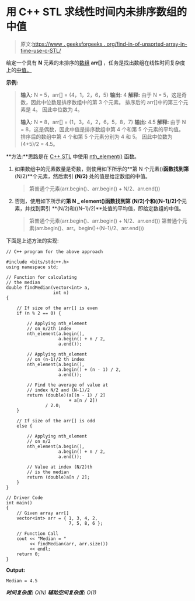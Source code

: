 # 用 C++ STL 求线性时间内未排序数组的中值

> 原文:[https://www . geeksforgeeks . org/find-in-of-unsorted-array-in-time-use-c-STL/](https://www.geeksforgeeks.org/finding-median-of-unsorted-array-in-linear-time-using-c-stl/)

给定一个具有 **N** 元素的未排序的[数组](https://www.geeksforgeeks.org/introduction-to-arrays/) **arr[]** ，任务是找出数组在线性时间复杂度上的[中值。](https://www.geeksforgeeks.org/median/)

**示例:**

> **输入:** N = 5，arr[] = {4，1，2，6，5}
> **输出:** 4
> **解释:**
> 由于 N = 5，这是奇数，因此中位数是排序数组中的第 3 个元素。
> 排序后的 arr[]中的第三个元素是 4。
> 因此中位数为 4。
> 
> **输入:** N = 8，arr[] = {1，3，4，2，6，5，8，7}
> **输出:** 4.5
> **解释:**
> 由于 N = 8，这是偶数，因此中值是排序数组中第 4 个和第 5 个元素的平均值。
> 排序后的数组中第 4 个和第 5 个元素分别为 4 和 5。
> 因此中位数为(4+5)/2 = 4.5。

**方法:**思路是在 [C++ STL](https://www.geeksforgeeks.org/the-c-standard-template-library-stl/) 中使用 [nth_element()](https://www.geeksforgeeks.org/stdnth_element-in-cpp/) 函数。

1.  如果数组中的元素数量是奇数，则使用如下所示的**第 N 个元素()**函数找到第**(N/2)**个元素，然后索引 **(N/2)** 处的值是给定数组的中值。

    > 第普通个元素(arr.begin()、arr.begin() + N/2、arr.end())

2.  否则，使用如下所示的**第 N _ element()**函数找到第 **(N/2)个**和**((N–1)/2)个**元素，并找到索引 **(N/2)和((N–1)/2)**处值的平均值，即给定数组的中值。

    > 第普通个元素(arr.begin()、arr.begin() + N/2、arr.end())
    > 第普通个元素(arr.begin()、arr。begin()+(N–1)/2、arr.end())

下面是上述方法的实现:

```
// C++ program for the above approach

#include <bits/stdc++.h>
using namespace std;

// Function for calculating
// the median
double findMedian(vector<int> a,
                  int n)
{

    // If size of the arr[] is even
    if (n % 2 == 0) {

        // Applying nth_element
        // on n/2th index
        nth_element(a.begin(),
                    a.begin() + n / 2,
                    a.end());

        // Applying nth_element
        // on (n-1)/2 th index
        nth_element(a.begin(),
                    a.begin() + (n - 1) / 2,
                    a.end());

        // Find the average of value at
        // index N/2 and (N-1)/2
        return (double)(a[(n - 1) / 2]
                        + a[n / 2])
               / 2.0;
    }

    // If size of the arr[] is odd
    else {

        // Applying nth_element
        // on n/2
        nth_element(a.begin(),
                    a.begin() + n / 2,
                    a.end());

        // Value at index (N/2)th
        // is the median
        return (double)a[n / 2];
    }
}

// Driver Code
int main()
{
    // Given array arr[]
    vector<int> arr = { 1, 3, 4, 2,
                        7, 5, 8, 6 };

    // Function Call
    cout << "Median = "
         << findMedian(arr, arr.size())
         << endl;
    return 0;
}
```

**Output:**

```
Median = 4.5

```

***时间复杂度:** O(N)
**辅助空间复杂度:** O(1)*